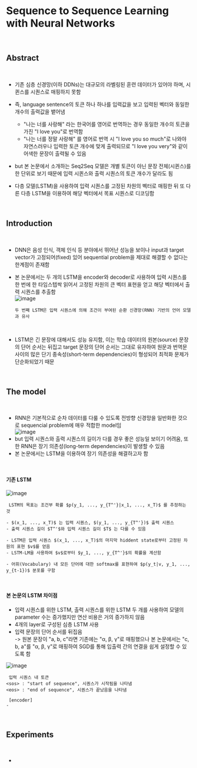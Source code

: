 # Sequence to Sequence Learning with Neural Networks

<br>

## Abstract

<br>

- 기존 심층 신경망(이하 DDNs)는 대규모의 라벨링된 훈련 데이터가 있어야 하며, 시퀸스를 시퀀스로 매핑하지 못함
- 즉, language sentence의 토큰 하나 하나를 입력값을 보고 입력된 벡터와 동일한 개수의 출력값을 뱉어냄
  - "나는 너를 사랑해" 라는 한국어를 영어로 번역하는 경우 동일한 개수의 토큰을 가진 "I love you"로 번역함
  - "나는 너를 정말 사랑해" 를 영어로 번역 시 "I love you so much"로 나와야 자연스러우나 입력한 토큰 개수에 맞게 출력되므로 "I love you very"와 같이 어색한 문장이 출력될 수 있음

- but 본 논문에서 소개하는 Seq2Seq 모델은 개별 토큰이 아닌 문장 전체(시퀸스)를 한 단위로 보기 때문에 입력 시퀸스와 출력 시퀀스의 토큰 개수가 달라도 됨
- 다층 모델(LSTM)을 사용하여 입력 시퀀스를 고정된 차원의 벡터로 매핑한 뒤 또 다른 다층 LSTM을 이용하여 해당 벡터에서 목표 시퀀스로 디코딩함


<br>

## Introduction

<br>

- DNN은 음성 인식, 객체 인식 등 분야에서 뛰어난 성능을 보이나 input과 target vector가 고정되어(fixed) 있어 sequential problem을 제대로 해결할 수 없다는 한계점이 존재함
- 본 논문에서는 두 개의 LSTM을 encoder와 decoder로 사용하여 입력 시퀀스를 한 번에 한 타임스텝싹 읽어서 고정된 차원의 큰 벡터 표현을 얻고 해당 벡터에서 출력 시퀀스를 추출함 <br>
  ![image](https://github.com/user-attachments/assets/f4f775fb-0e68-4e7e-a419-97f105e4d811)
  ```
  두 번째 LSTM은 입력 시퀀스에 의해 조건이 부여된 순환 신경망(RNN) 기반의 언어 모델과 유사
  ```

  <br>

- LSTM은 긴 문장에 대해서도 성능 유지함, 이는 학습 데이터의 원본(source) 문장의 단어 순서는 뒤집고 target 문장의 단어 순서는 그대로 유자하여 원문과 번역문 사이의 많은 단기 종속성(short-term dependencies)이 형성되어 최적화 문제가 단순화되었기 때문


<br>

## The model

<br>

- RNN은 기본적으로 순차 데이터를 다룰 수 있도록 전방향 신경망을 일반화한 것으로 sequencial problem에 매우 적합한 model임 <br>
  ![image](https://github.com/user-attachments/assets/a099cc85-4ddd-4c10-a847-4f86dc8f8b55)
- but 입력 시퀀스와 출력 시퀀스의 길이가 다를 경우 좋은 성능일 보이기 어려움, 또한 RNN은 장기 의존성(long-term dependencies)이 발생할 수 있음
- 본 논문에서는 LSTM을 이용하여 장기 의존성을 해결하고자 함

<br>

#### 기존 LSTM

  ![image](https://github.com/user-attachments/assets/eb53538b-3fdf-4480-a979-2baa32f3f9fa)
  ```
   LSTM의 목표는 조건부 확률 $p(y_1, ..., y_{T^'}|x_1, ..., x_T)$ 를 추정하는 것

  - $(x_1, ..., x_T)$ 는 입력 시퀀스, $(y_1, ..., y_{T^'})$ 출력 시퀀스
  - 출력 시퀀스 길이 $T^'$와 입력 시퀀스 길이 $T$ 는 다를 수 있음

  - LSTM은 입력 시퀀스 $(x_1, ..., x_T)$의 마지막 hiddent state로부터 고정된 차원의 표현 $v$를 얻음
  - LSTM-LM을 사용하여 $v$로부터 $y_1, ..., y_{T^'}$의 확률을 계산함

  - 어휘(Vocabulary) 내 모든 단어에 대한 softmax를 표현하여 $p(y_t|v, y_1, ..., y_{t-1})$ 분포를 구함
  ```

<br>

#### 본 논문의 LSTM 차이점
  - 입력 시퀀스를 위한 LSTM, 출력 시퀀스를 위한 LSTM 두 개를 사용하여 모델의 parameter 수는 증가했지만 연산 비용은 거의 증가하지 않음
  - 4개의 layer로 구성된 심층 LSTM 사용
  - 입력 문장의 단어 순서를 뒤집음  <br>
    -> 원본 문장이 "a, b, c"라면 기존에는 "α, β, γ"로 매핑했으나 본 논문에서는 "c, b, a"를 "α, β, γ"로 매핑하여 SGD를 통해 입출력 간의 연결을 쉽게 설정할 수 있도록 함 <br>

  ![image](https://github.com/user-attachments/assets/f4024aaf-1ed1-4faa-9443-a8e78c919bf5)
  ```
   입력 시퀀스 내 토큰
  <sos> : "start of sequence", 시퀀스가 시작됨을 나타냄
  <eos> : "end of sequence", 시퀀스가 끝났음을 나타냄

   [encoder]
  - 
  ```


<br>

## Experiments

<br>

- 




